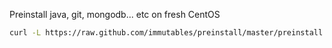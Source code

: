 Preinstall java, git, mongodb... etc on fresh CentOS

```sh
curl -L https://raw.github.com/immutables/preinstall/master/preinstall | bash
```
